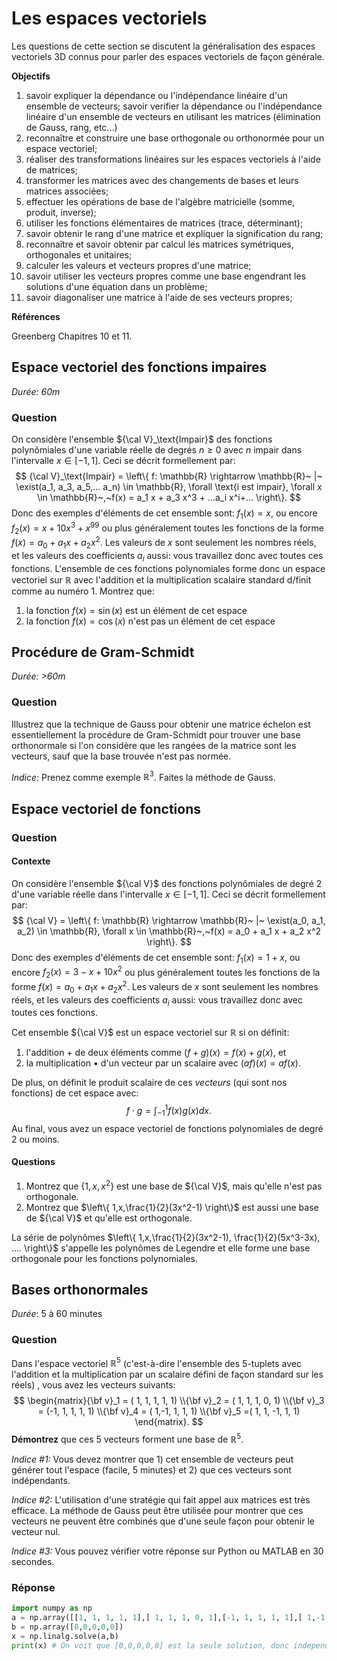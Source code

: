 # Les espaces vectoriels

Les questions de cette section se discutent la généralisation des espaces vectoriels 3D connus pour parler des espaces vectoriels de façon générale.

**Objectifs**

1. savoir expliquer la dépendance ou l'indépendance linéaire d'un ensemble de vecteurs; savoir verifier la dépendance ou l'indépendance linéaire d'un ensemble de vecteurs en utilisant les matrices (élimination de Gauss, rang, etc...)
2. reconnaître et construire une base orthogonale ou orthonormée pour un espace vectoriel;
3. réaliser des transformations linéaires sur les espaces vectoriels à l'aide de matrices;
4. transformer les matrices avec des changements de bases et leurs matrices associées;
5. effectuer les opérations de base de l'algèbre matricielle (somme, produit, inverse);
6. utiliser les fonctions élémentaires de matrices (trace, déterminant);
7. savoir obtenir le rang d'une matrice et expliquer la signification du rang;
8. reconnaître et savoir obtenir par calcul les matrices symétriques, orthogonales et unitaires;
9. calculer les valeurs et vecteurs propres d'une matrice; 
10. savoir utiliser les vecteurs propres comme une base engendrant les solutions d'une équation dans un problème;
11. savoir diagonaliser une matrice à l'aide de ses vecteurs propres;

**Références**

Greenberg Chapitres 10 et 11.

## Espace vectoriel des fonctions impaires

*Durée: 60m*

### Question

On considère l'ensemble ${\cal V}_\text{Impair}$ des fonctions polynômiales d'une variable réelle de degrés $n \ge 0$ avec $n$ impair dans l'intervalle $x \in [-1,1]$.  Ceci se décrit formellement par:
$$
{\cal V}_\text{Impair} = \left\{ f: \mathbb{R} \rightarrow \mathbb{R}~ |~ \exist(a_1, a_3, a_5,... a_n) \in \mathbb{R}, \forall \text{i est impair}, \forall x \in \mathbb{R}~,~f(x) = a_1 x + a_3 x^3 + ...a_i x^i+...  \right\}.
$$
Donc des exemples d'éléments de cet ensemble sont: $f_1(x) = x$, ou encore $f_2(x) = x+10x^3+x^{99}$ ou plus généralement toutes les fonctions de la forme $f(x) = a_0 + a_1 x + a_2 x^2$.  Les valeurs de $x$ sont seulement les nombres réels, et les valeurs des coefficients $a_i$ aussi: vous travaillez donc avec toutes ces fonctions. L'ensemble de ces fonctions polynomiales forme donc un espace vectoriel sur $\mathbb R$ avec l'addition et la multiplication scalaire standard d/finit comme au numéro 1. Montrez que:

1. la fonction $f(x) = \sin(x)$  est un élément de cet espace
2. la fonction $f(x) = \cos(x)$  n'est pas un élément de cet espace



## Procédure de Gram-Schmidt

*Durée: >60m*

### Question

Illustrez que la technique de Gauss pour obtenir une matrice échelon est essentiellement la procédure de Gram-Schmidt pour trouver une base orthonormale si l'on considère que les rangées de la matrice sont les vecteurs, sauf que la base trouvée n'est pas normée.

*Indice*: Prenez comme exemple $\mathbb{R}^3$.  Faites la méthode de Gauss.

## Espace vectoriel de fonctions

### Question

#### Contexte

On considère l'ensemble ${\cal V}$ des fonctions polynômiales de degré 2 d'une variable réelle dans l'intervalle $x \in [-1,1]$.  Ceci se décrit formellement par:
$$
{\cal V} = \left\{ f: \mathbb{R} \rightarrow \mathbb{R}~ |~ \exist(a_0, a_1, a_2) \in \mathbb{R}, \forall x \in \mathbb{R}~,~f(x) = a_0 + a_1 x + a_2 x^2  \right\}.
$$
Donc des exemples d'éléments de cet ensemble sont: $f_1(x) = 1+x$, ou encore $f_2(x) = 3-x+10x^2$ ou plus généralement toutes les fonctions de la forme $f(x) = a_0 + a_1 x + a_2 x^2$.  Les valeurs de $x$ sont seulement les nombres réels, et les valeurs des coefficients $a_i$ aussi: vous travaillez donc avec toutes ces fonctions.

Cet ensemble ${\cal V}$ est un espace vectoriel sur $\mathbb{R}$ si on définit:

1. l'addition $+$ de deux éléments comme $(f+g)(x) = f(x) + g(x)$, et
2. la multiplication • d'un vecteur par un scalaire avec $(af)(x) = af(x)$.

De plus, on définit le produit scalaire de ces *vecteurs* (qui sont nos fonctions) de cet espace avec:
$$
f \cdot g = \int_{-1}^{1} f(x) g(x) dx.
$$
Au final, vous avez un espace vectoriel de fonctions polynomiales de degré 2 ou moins.

#### Questions

1. Montrez que $\left\{ 1,x,x^2 \right\}$ est une base de ${\cal V}$, mais qu'elle n'est pas orthogonale.
2. Montrez que $\left\{ 1,x,\frac{1}{2}(3x^2-1) \right\}$ est aussi une base de ${\cal V}$ et qu'elle est orthogonale.

La série de polynômes $\left\{ 1,x,\frac{1}{2}(3x^2-1), \frac{1}{2}(5x^3-3x), .... \right\}$ s'appelle les polynômes de Legendre et elle forme une base orthogonale pour les fonctions polynomiales.



## Bases orthonormales

*Durée*: 5 à 60 minutes

### Question

Dans l'espace vectoriel $\mathbb{R}^5$ (c'est-à-dire l'ensemble des 5-tuplets avec l'addition et la multiplication par un scalaire défini de façon standard sur les réels) , vous avez les vecteurs suivants: 
$$
\begin{matrix}{\bf v}_1 = ( 1, 1, 1, 1, 1) \\{\bf v}_2 = ( 1, 1, 1, 0, 1) \\{\bf v}_3 = (-1, 1, 1, 1, 1) \\{\bf v}_4 = ( 1,-1, 1, 1, 1) \\{\bf v}_5 =( 1, 1, -1, 1, 1) \end{matrix}.
$$
**Démontrez** que ces 5 vecteurs forment une base de $\mathbb{R}^5$.

*Indice #1:* Vous devez montrer que 1) cet ensemble de vecteurs peut générer tout l'espace (facile, 5 minutes) et 2) que ces vecteurs sont indépendants.

*Indice #2:* L'utilisation d'une stratégie qui fait appel aux matrices est très efficace. La méthode de Gauss peut être utilisée pour montrer que ces vecteurs ne peuvent être combinés que d'une seule façon pour obtenir le vecteur nul.

*Indice #3:* Vous pouvez vérifier votre réponse sur Python ou MATLAB en 30 secondes.

### Réponse

```python
import numpy as np
a = np.array([[1, 1, 1, 1, 1],[ 1, 1, 1, 0, 1],[-1, 1, 1, 1, 1],[ 1,-1, 1, 1, 1],[1, 1, -1, 1, 1]])
b = np.array([0,0,0,0,0])
x = np.linalg.solve(a,b)
print(x) # On voit que [0,0,0,0,0] est la seule solution, donc independants
```

